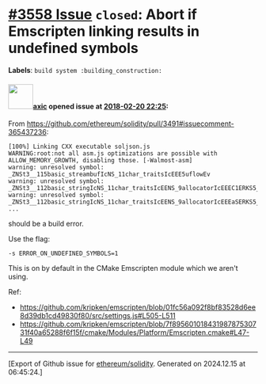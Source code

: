 # [\#3558 Issue](https://github.com/ethereum/solidity/issues/3558) `closed`: Abort if Emscripten linking results in undefined symbols
**Labels**: `build system :building_construction:`


#### <img src="https://avatars.githubusercontent.com/u/20340?v=4" width="50">[axic](https://github.com/axic) opened issue at [2018-02-20 22:25](https://github.com/ethereum/solidity/issues/3558):

From https://github.com/ethereum/solidity/pull/3491#issuecomment-365437236:

```
[100%] Linking CXX executable soljson.js
WARNING:root:not all asm.js optimizations are possible with ALLOW_MEMORY_GROWTH, disabling those. [-Walmost-asm]
warning: unresolved symbol: _ZNSt3__115basic_streambufIcNS_11char_traitsIcEEE5uflowEv
warning: unresolved symbol: _ZNSt3__112basic_stringIcNS_11char_traitsIcEENS_9allocatorIcEEEC1ERKS5_jjRKS4_
warning: unresolved symbol: _ZNSt3__112basic_stringIcNS_11char_traitsIcEENS_9allocatorIcEEEaSERKS5_
...
```

should be a build error.

Use the flag:
```
-s ERROR_ON_UNDEFINED_SYMBOLS=1
```

This is on by default in the CMake Emscripten module which we aren't using.

Ref:
- https://github.com/kripken/emscripten/blob/01fc56a092f8bf83528d6ee8d39db1cd49830f80/src/settings.js#L505-L511
- https://github.com/kripken/emscripten/blob/7f89560101843198787530731f40a65288f6f15f/cmake/Modules/Platform/Emscripten.cmake#L47-L49




-------------------------------------------------------------------------------



[Export of Github issue for [ethereum/solidity](https://github.com/ethereum/solidity). Generated on 2024.12.15 at 06:45:24.]
